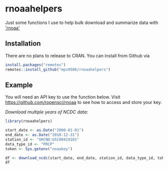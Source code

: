 
<!-- README.md is generated from README.Rmd. Please edit that file -->
rnoaahelpers
============

Just some functions I use to help bulk download and summarize data with ['rnoaa'](https://github.com/ropensci/rnoaa)

Installation
------------

There are no plans to release to CRAN. You can install from Github via

``` r
install.packages("remotes")
remotes::install_github("mps9506/rnoaahelpers")
```

Example
-------

You will need an API key to use the function below. Visit <https://github.com/ropensci/rnoaa> to see how to access and store your key.

*Download multiple years of NCDC data*:

``` r
library(rnoaahelpers)

start_date <- as.Date("2000-01-01")
end_date <- as.Date("2018-12-31")
station_id <- "GHCND:USC00419101"
data_type_id <- "PRCP"
token <- Sys.getenv("noaakey")

df <- download_ncdc(start_date, end_date, station_id, data_type_id, token)
df
```
